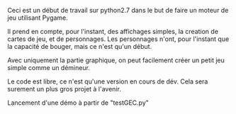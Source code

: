 Ceci est un début de travail sur python2.7 dans le but de faire un moteur de jeu utilisant Pygame.

Il prend en compte, pour l'instant, des affichages simples, la creation de cartes de jeu, et de personnages.
Les personnages n'ont, pour l'instant que la capacité de bouger, mais ce n'est qu'un début.

Avec uniquement la partie graphique, on peut facilement créer un petit jeu simple comme un démineur.


Le code est libre, ce n'est qu'une version en cours de dév. Cela sera surement un plus gros projet à l'avenir.

Lancement d'une démo à partir de "testGEC.py"